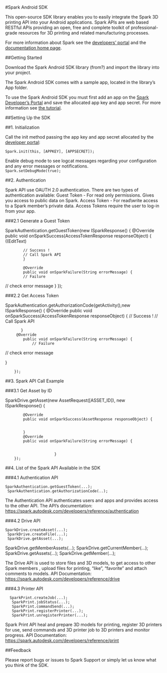 #Spark Android SDK

This open-source SDK library enables you to easily integrate the Spark 3D printing API into your Android applications. 
Spark APIs are web based RESTful APIs providing an open, free and complete toolkit of professional-grade resources for 3D printing and related manufacturing processes. 

For more information about Spark see the [developers’ portal](https://spark.autodesk.com/developers/) and the [documentation home page](https://spark.autodesk.com/developers/reference/).

##Getting Started

Download the Spark Android SDK library (from?) and import the library into your project.

The Spark Android SDK comes with a sample app, located in the library’s App folder.

To use the Spark Android SDK you must first add an app on the [Spark Developer’s Portal](https://spark.autodesk.com/developers/myApps) and save the allocated app key and app secret. For more information see [the tutorial](https://spark.autodesk.com/developers/reference/introduction/tutorials/register-an-app).

##Setting Up the SDK

##1. Initialization

Call the init method passing the app key and app secret allocated by the [developer portal](https://spark.autodesk.com/developers/myApps):

<code>Spark.init(this, [APPKEY], [APPSECRET]);</code>

Enable debug mode to see logcat messages regarding your configuration and any error messages or notifications.<br>
<code>Spark.setDebugMode(true);</code>

##2. Authentication

Spark API use OAUTH 2.0 authentication. 
There are two types of authentication available:
Guest Token - For read only permissions. Gives you access to public data on Spark.
Access Token - For read\write access to a Spark member’s private data. Access Tokens require the user to log-in from your app.

###2.1 Generate a Guest Token

SparkAuthentication.getGuestToken(new ISparkResponse<AccessTokenResponse>() {
            @Override
            public void onSparkSuccess(AccessTokenResponse responseObject) {
                ((EditText) 
			
			// Success !
			// Call Spark API
            }

            @Override
            public void onSparkFailure(String errorMessage) {
			// Failure
// check error message
            }
        });

###2.2  Get Access Token

SparkAuthentication.getAuthorizationCode(getActivity(),new ISparkResponse<AccessTokenResponse>() {
            @Override
            public void onSparkSuccess(AccessTokenResponse responseObject) {
// Success !
			// Call Spark API


           }
         @Override
            public void onSparkFailure(String errorMessage) {
       			// Failure
// check error message
                    
}

        });




##3. Spark API Call Example

###3.1 Get Asset by ID

SparkDrive.getAsset(new AssetRequest([ASSET_ID]), new ISparkResponse<AssetResponse>() {

            @Override
            public void onSparkSuccess(AssetResponse responseObject) {


            }
            @Override
            public void onSparkFailure(String errorMessage) {


                          }
        });

##4. List of the Spark API Available in the SDK

###4.1 Authentication API

	SparkAuthentication.getGuestToken(...);
     SparkAuthentication.getAuthorizationCode(..);

The Authentication API authenticates users and apps and provides access to the other API. The API’s documentation: https://spark.autodesk.com/developers/reference/authentication

###4.2 Drive API

	SparkDrive.createAsset(...);
     SparkDrive.createFile(...);
     SparkDrive.getAsset(...);
SparkDrive.getMemberAssets(...);
     SparkDrive.getCurrentMember(...);
     SparkDrive.getAssets(...);
     SparkDrive.getMember(...);

The Drive API is used to store files and 3D models, to get access to other Spark members , upload files for printing, “like”, “favorite” and attach comments to models. 
API Documentation: https://spark.autodesk.com/developers/reference/drive

###4.3 Printer API

	  SparkPrint.createJob(...);
       SparkPrint.jobStatus(...);
       SparkPrint.commandSend(...);
       SparkPrint.registerPrinter(...);
       SparkPrint.unregisterPrinter(...);

Spark Print API heal and prepare 3D models for printing, register 3D printers for use, send commands and 3D printer job to 3D printers and monitor progress.
API Documentation: https://spark.autodesk.com/developers/reference/print 


##Feedback

Please report bugs or issues to Spark Support or simply let us know what you think of the SDK.
